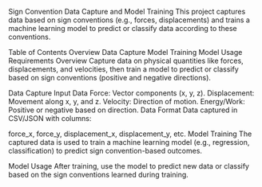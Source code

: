 Sign Convention Data Capture and Model Training
This project captures data based on sign conventions (e.g., forces, displacements) and trains a machine learning model to predict or classify data according to these conventions.

Table of Contents
Overview
Data Capture
Model Training
Model Usage
Requirements
Overview
Capture data on physical quantities like forces, displacements, and velocities, then train a model to predict or classify based on sign conventions (positive and negative directions).

Data Capture
Input Data
Force: Vector components (x, y, z).
Displacement: Movement along x, y, and z.
Velocity: Direction of motion.
Energy/Work: Positive or negative based on direction.
Data Format
Data captured in CSV/JSON with columns:

force_x, force_y, displacement_x, displacement_y, etc.
Model Training
The captured data is used to train a machine learning model (e.g., regression, classification) to predict sign convention-based outcomes.

Model Usage
After training, use the model to predict new data or classify based on the sign conventions learned during training.
